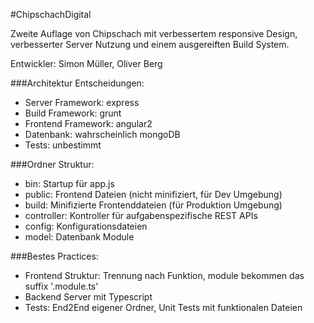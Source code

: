 #ChipschachDigital

Zweite Auflage von Chipschach mit verbessertem responsive Design, verbesserter Server Nutzung und einem ausgereiften Build System.

Entwickler: Simon Müller, Oliver Berg

###Architektur Entscheidungen:

- Server Framework: express
- Build Framework: grunt
- Frontend Framework: angular2 
- Datenbank: wahrscheinlich mongoDB
- Tests: unbestimmt

###Ordner Struktur:
- bin: Startup für app.js
- public: Frontend Dateien (nicht minifiziert, für Dev Umgebung)
- build: Minifizierte Frontenddateien (für Produktion Umgebung)
- controller: Kontroller für aufgabenspezifische REST APIs
- config: Konfigurationsdateien
- model: Datenbank Module

###Bestes Practices:
- Frontend Struktur: Trennung nach Funktion, module bekommen das suffix '.module.ts'
- Backend Server mit Typescript
- Tests: End2End eigener Ordner, Unit Tests mit funktionalen Dateien






